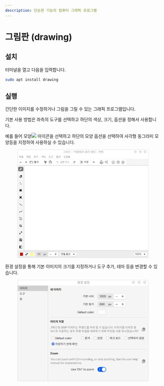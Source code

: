 ```yaml
---
description: 단순한 기능의 컴퓨터 그래픽 프로그램
---
```


# 그림판 (drawing)

## 설치

터미널을 열고 다음을 입력합니다.

```bash
sudo apt install drawing
```

## 실행

간단한 이미지를 수정하거나 그림을 그릴 수 있는 그래픽 프로그램입니다.

기본 사용 방법은 좌측의 도구를 선택하고 하단의 색상, 크기, 옵션을 정해서 사용합니다.

예를 들어 모양![](../../.gitbook/assets/drawing\_003.png) 아이콘을 선택하고 하단의 모양 옵션을 선택하여 사각형 동그라미 모양등을 지정하여 사용하실 수 있습니다.

<figure><img src="../../.gitbook/assets/drawing_001.png" alt=""><figcaption></figcaption></figure>

환경 설정을 통해 기본 이미지의 크기를 지정하거나 도구 추가, 테마 등을 변경할 수 있습니다.

<figure><img src="../../.gitbook/assets/drawing_002.png" alt=""><figcaption></figcaption></figure>
